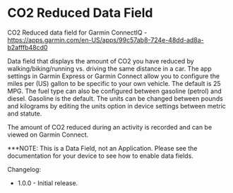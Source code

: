 # CO2 Reduced Data Field
CO2 Reduced data field for Garmin ConnectIQ - https://apps.garmin.com/en-US/apps/99c57ab8-724e-48dd-ad8a-b2afffb48cd0

Data field that displays the amount of CO2 you have reduced by walking/biking/running vs. driving the same distance in a car. The app settings in Garmin Express or Garmin Connect allow you to configure the miles per (US) gallon to be specific to your own vehicle. The default is 25 MPG. The fuel type can also be configured between gasoline (petrol) and diesel. Gasoline is the default. The units can be changed between pounds and kilograms by editing the units option in device settings between metric and statute.

The amount of CO2 reduced during an activity is recorded and can be viewed on Garmin Connect.

***NOTE: This is a Data Field, not an Application. Please see the documentation for your device to see how to enable data fields.

Changelog:
* 1.0.0 - Initial release.
